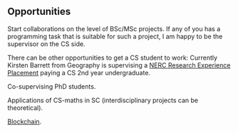 ## Opportunities

Start collaborations on the level of BSc/MSc projects. If any of you has a programming task that is suitable for such a project,
I am happy to be the supervisor on the CS side. 

There can be other opportunities to get a CS student to work: 
Currently Kirsten Barrett from Geography is supervising a 
[NERC Research Experience Placement](http://www.nerc.ac.uk/funding/available/postgrad/advanced/experience/) 
paying a CS 2nd year undergraduate.

Co-supervising PhD students.

Applications of CS-maths in SC (interdisciplinary projects can be theoretical).

[Blockchain](blockchain-smart-contracts.md).
